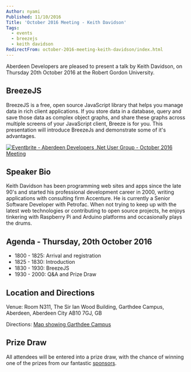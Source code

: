 ```yaml
---
Author: nyami
Published: 11/10/2016
Title: 'October 2016 Meeting - Keith Davidson'
Tags:
  - events
  - breezejs
  - keith davidson
RedirectFrom: october-2016-meeting-keith-davidson/index.html
---
```


Aberdeen Developers are pleased to present a talk by Keith Davidson, on Thursday 20th October 2016 at the Robert Gordon University.

## BreezeJS

BreezeJS is a free, open source JavaScript library that helps you manage data in rich client applications. If you store data in a database, query and save those data as complex object graphs, and share these graphs across multiple screens of your JavaScript client, Breeze is for you. This presentation will introduce BreezeJs and demonstrate some of it's advantages.

[![Eventbrite - Aberdeen Developers .Net User Group - October 2016 Meeting](https://www.eventbrite.com/custombutton?eid=11987778769)](https://www.eventbrite.com/e/aberdeen-developers-net-user-group-october-2016-meeting-tickets-28505462606?aff=blog)

## Speaker Bio

Keith Davidson has been programming web sites and apps since the late 90's and started his professional development career in 2000, writing applications with consulting firm Accenture.  He is currently a Senior Software Developer with Petrofac.  When not trying to keep up with the latest web technologies or contributing to open source projects, he enjoys tinkering with Raspberry Pi and Arduino platforms and occasionally plays the drums.

## Agenda - Thursday, 20th October 2016

* 1800 - 1825: Arrival and registration
* 1825 - 1830: Introduction
* 1830 - 1930: BreezeJS
* 1930 - 2000: Q&A and Prize Draw

## Location and Directions

Venue: Room N311, The Sir Ian Wood Building, Garthdee Campus, Aberdeen, Aberdeen City AB10 7GJ, GB

Directions: [Map showing Garthdee Campus](https://www.google.co.uk/maps/place/The+Sir+Ian+Wood+Building,+Garthdee+Rd,+Aberdeen+AB10+7GJ)

## Prize Draw

All attendees will be entered into a prize draw, with the chance of winning one of the prizes from our fantastic [sponsors](http://www.aberdeendevelopers.co.uk/sponsors/).
